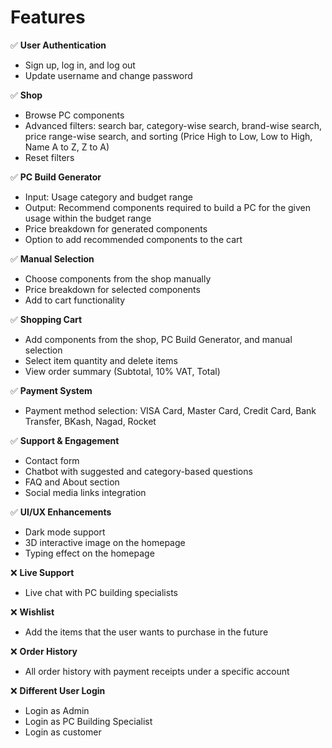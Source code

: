 # Features
✅ **User Authentication**
  - Sign up, log in, and log out
  - Update username and change password

✅ **Shop**
  - Browse PC components
  - Advanced filters: search bar, category-wise search, brand-wise search, price range-wise search, and sorting (Price High to Low, Low to High, Name A to Z, Z to A)
  - Reset filters

✅ **PC Build Generator**
  - Input: Usage category and budget range
  - Output: Recommend components required to build a PC for the given usage within the budget range
  - Price breakdown for generated components
  - Option to add recommended components to the cart

✅ **Manual Selection**
  - Choose components from the shop manually
  - Price breakdown for selected components
  - Add to cart functionality

✅ **Shopping Cart**
  - Add components from the shop, PC Build Generator, and manual selection
  - Select item quantity and delete items
  - View order summary (Subtotal, 10% VAT, Total)

✅ **Payment System**
  - Payment method selection: VISA Card, Master Card, Credit Card, Bank Transfer, BKash, Nagad, Rocket

✅ **Support & Engagement**
  - Contact form
  - Chatbot with suggested and category-based questions
  - FAQ and About section
  - Social media links integration

✅ **UI/UX Enhancements**
  - Dark mode support
  - 3D interactive image on the homepage
  - Typing effect on the homepage

❌ **Live Support**
  - Live chat with PC building specialists

❌ **Wishlist**
  - Add the items that the user wants to purchase in the future

❌ **Order History**
  - All order history with payment receipts under a specific account

❌ **Different User Login**
  - Login as Admin
  - Login as PC Building Specialist
  - Login as customer
